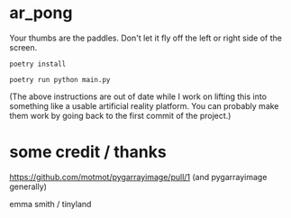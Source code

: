 # ar_pong

Your thumbs are the paddles. Don't let it fly off the left or right side of the screen.

`poetry install`

`poetry run python main.py`

(The above instructions are out of date while I work on lifting this into something like a usable artificial reality platform. You can probably make them work by going back to the first commit of the project.)

# some credit / thanks

https://github.com/motmot/pygarrayimage/pull/1 (and pygarrayimage generally)

emma smith / tinyland
